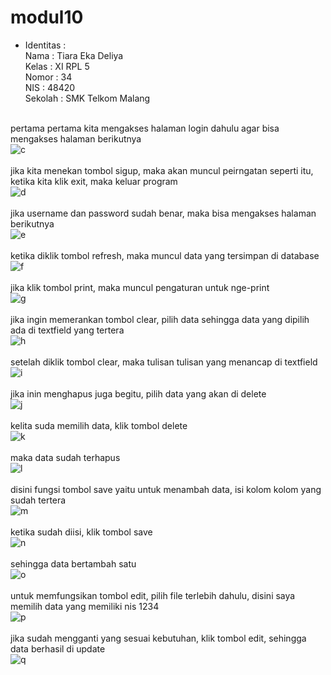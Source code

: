 # modul10
* Identitas :<br>
Nama : Tiara Eka Deliya <br>
Kelas : XI RPL 5<br>
Nomor : 34<br>
NIS : 48420<br>
Sekolah : SMK Telkom Malang

<br>pertama pertama kita mengakses halaman login dahulu agar bisa mengakses halaman berikutnya<br>
![c](https://cloud.githubusercontent.com/assets/22131257/23797318/dc024c92-05d1-11e7-8620-6d9449e12abf.JPG)<br>
<br>jika kita menekan tombol sigup, maka akan muncul peirngatan seperti itu, ketika kita klik exit, maka keluar program<br>
![d](https://cloud.githubusercontent.com/assets/22131257/23797317/dbfec482-05d1-11e7-9a7c-d514817c54a6.JPG)<br>
<br>jika username dan password sudah benar, maka bisa mengakses halaman berikutnya<br>
![e](https://cloud.githubusercontent.com/assets/22131257/23797319/dc08e8fe-05d1-11e7-8847-502da4e477b9.JPG)<br>
<br>ketika diklik tombol refresh, maka muncul data yang tersimpan di database<br>
![f](https://cloud.githubusercontent.com/assets/22131257/23797316/dbff033e-05d1-11e7-9ade-1cab37b00838.JPG)<br>
<br>jika klik tombol print, maka muncul pengaturan untuk nge-print<br>
![g](https://cloud.githubusercontent.com/assets/22131257/23797320/dc1e8592-05d1-11e7-8573-4780868d709f.JPG)<br>
<br>jika ingin memerankan tombol clear, pilih data sehingga data yang dipilih ada di textfield yang tertera<br>
![h](https://cloud.githubusercontent.com/assets/22131257/23797321/dc21c70c-05d1-11e7-9b51-eb8eae7da18c.JPG)<br>
<br>setelah diklik tombol clear, maka tulisan tulisan yang menancap di textfield <br>
![i](https://cloud.githubusercontent.com/assets/22131257/23797323/dc438180-05d1-11e7-9417-dc2aa223c473.JPG)<br>
<br>jika inin menghapus juga begitu, pilih data yang akan di delete<br>
![j](https://cloud.githubusercontent.com/assets/22131257/23797322/dc42fb20-05d1-11e7-9428-4c47715a8f17.JPG)<br>
<br>kelita suda memilih data, klik tombol delete<br>
![k](https://cloud.githubusercontent.com/assets/22131257/23797350/fb1b0a6a-05d1-11e7-8e43-a58fd1a4038d.JPG)<br>
<br>maka data sudah terhapus<br>
![l](https://cloud.githubusercontent.com/assets/22131257/23797342/fad94670-05d1-11e7-8c13-79af759273d0.JPG)<br>
<br>disini fungsi tombol save yaitu untuk menambah data, isi kolom kolom yang sudah tertera<br>
![m](https://cloud.githubusercontent.com/assets/22131257/23797343/fadcae50-05d1-11e7-8a85-7371d61524c4.JPG)<br>
<br>ketika sudah diisi, klik tombol save <br>
![n](https://cloud.githubusercontent.com/assets/22131257/23797344/fadd5274-05d1-11e7-981d-a79e8f080e08.JPG)<br>
<br>sehingga data bertambah satu<br>
![o](https://cloud.githubusercontent.com/assets/22131257/23797346/fb04da9c-05d1-11e7-92e0-8740584eb87d.JPG)<br>
<br>untuk memfungsikan tombol edit, pilih file terlebih dahulu, disini saya memilih data yang memiliki nis 1234<br>
![p](https://cloud.githubusercontent.com/assets/22131257/23797348/fb079c1e-05d1-11e7-8d94-17421cb8452e.JPG)<br>
<br>jika sudah mengganti yang sesuai kebutuhan, klik tombol edit, sehingga data berhasil di update<br>
![q](https://cloud.githubusercontent.com/assets/22131257/23797347/fb06fd68-05d1-11e7-89ee-9e9dab89294e.JPG)<br>

